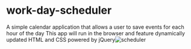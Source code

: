 # work-day-scheduler
A simple calendar application that allows a user to save events for each hour of the day
This app will run in the browser and feature dynamically updated HTML and CSS powered by jQuery![scheduler](https://user-images.githubusercontent.com/95100285/151680326-0f74d977-b412-4316-a29e-14f16b777c40.PNG)
